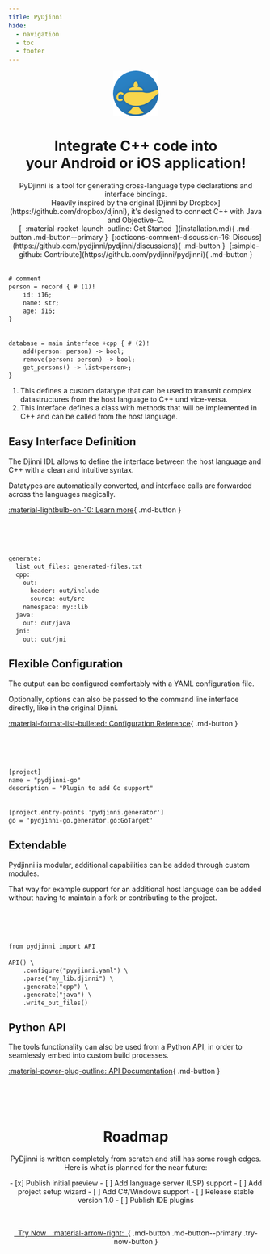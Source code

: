 ```yaml
---
title: PyDjinni
hide:
  - navigation
  - toc
  - footer
---
```

<center>

<div class="hero" markdown>

<img src="assets/logo.png" alt="logo" width="90" height="90">
<h1 class="hero-title">Integrate C++ code into<br>your Android or iOS application!</h1>
PyDjinni is a tool for generating cross-language type declarations and interface bindings.<br>
Heavily inspired by the original [Djinni by Dropbox](https://github.com/dropbox/djinni), it's designed to connect C++ with Java and Objective-C.

<br>
[&nbsp;&nbsp;:material-rocket-launch-outline: Get Started&nbsp;&nbsp;](installation.md){ .md-button .md-button--primary }&nbsp;
[:octicons-comment-discussion-16: Discuss](https://github.com/pydjinni/pydjinni/discussions){ .md-button }&nbsp;
[:simple-github: Contribute](https://github.com/pydjinni/pydjinni){ .md-button }

</div>
</center>
<br>

```{ .djinni .text .left }
# comment
person = record { # (1)!
    id: i16;
    name: str;
    age: i16;
}


database = main interface +cpp { # (2)!
    add(person: person) -> bool;
    remove(person: person) -> bool;
    get_persons() -> list<person>;
}
```

1. This defines a custom datatype that can be used to transmit complex datastructures
   from the host language to C++ und vice-versa.
2. This Interface defines a class with methods that will be implemented in C++ and can
   be called from the host language.

## Easy Interface Definition

The Djinni IDL allows to define the interface between the host language and C++ with a clean and intuitive syntax.

Datatypes are automatically converted, and interface calls are forwarded across the languages magically.

[:material-lightbulb-on-10: Learn more](idl.md){ .md-button }

<div class="clear"></div>
<br>
<br>
<br>


```{ .yaml .left }
generate:
  list_out_files: generated-files.txt
  cpp:
    out: 
      header: out/include
      source: out/src
    namespace: my::lib
  java:
    out: out/java
  jni:
    out: out/jni
```


## Flexible Configuration

The output can be configured comfortably with a YAML configuration file.

Optionally, options can also be passed to the command line interface directly, like in the original Djinni.

[:material-format-list-bulleted: Configuration Reference](config.md){ .md-button }

<div class="clear"></div>
<br>
<br>
<br>


```{ .toml .left }
[project]
name = "pydjinni-go"
description = "Plugin to add Go support"


[project.entry-points.'pydjinni.generator']
go = 'pydjinni-go.generator.go:GoTarget'
```


## Extendable

Pydjinni is modular, additional capabilities can be added through custom modules.

That way for example support for an additional host language can be added without having to maintain a fork or contributing 
to the project.

<div class="clear"></div>
<br>
<br>
<br>


```{ .python .left }
from pydjinni import API

API() \
    .configure("pyyjinni.yaml") \
    .parse("my_lib.djinni") \
    .generate("cpp") \
    .generate("java") \
    .write_out_files()
```

## Python API

The tools functionality can also be used from a Python API, in order to seamlessly embed into custom build processes.

[:material-power-plug-outline: API Documentation](api.md){ .md-button }

<div class="clear"></div>
<br>
<br>
<br>
<center>

# Roadmap

PyDjinni is written completely from scratch and still has some rough edges.<br>
Here is what is planned for the near future:


<div id="roadmap" markdown>
- [x] Publish initial preview
- [ ] Add language server (LSP) support
- [ ] Add project setup wizard
- [ ] Add C#/Windows support
- [ ] Release stable version 1.0
- [ ] Publish IDE plugins
</div>

<br>
<br>


[&nbsp;&nbsp;Try Now &nbsp; :material-arrow-right:&nbsp;&nbsp;](installation.md){ .md-button .md-button--primary .try-now-button }

</center>
<br>
